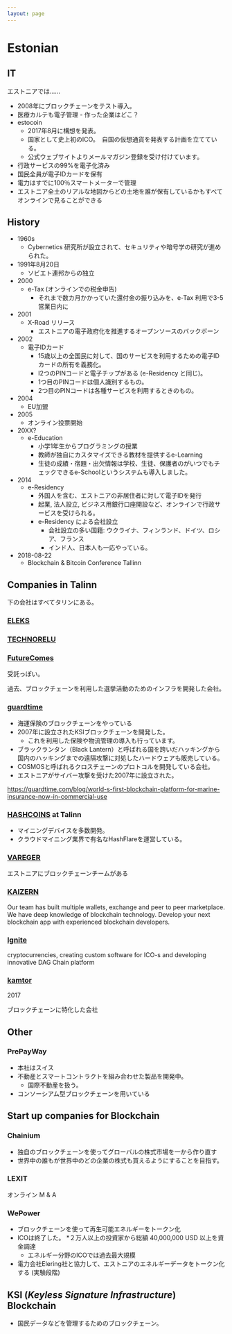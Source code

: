 ```yaml
---
layout: page
---
```


# Estonian

## IT

エストニアでは......

* 2008年にブロックチェーンをテスト導入。
* 医療カルテも電子管理 - 作った企業はどこ？
* estocoin
    * 2017年8月に構想を発表。
    * 国家として史上初のICO。　自国の仮想通貨を発表する計画を立てている。
    * 公式ウェブサイトよりメールマガジン登録を受け付けています。
* 行政サービスの99%を電子化済み
* 国民全員が電子IDカードを保有
* 電力はすでに100％スマートメーターで管理
* エストニア全土のリアルな地図からどの土地を誰が保有しているかもすべてオンラインで見ることができる

## History

* 1960s
    * Cybernetics 研究所が設立されて、セキュリティや暗号学の研究が進められた。
* 1991年8月20日
    * ソビエト連邦からの独立
* 2000
    * e-Tax (オンラインでの税金申告)
        * それまで数カ月かかっていた還付金の振り込みを、e-Tax 利用で3-5営業日内に
* 2001
    * X-Road リリース
        * エストニアの電子政府化を推進するオープンソースのバックボーン
* 2002
    * 電子IDカード
        * 15歳以上の全国民に対して、国のサービスを利用するための電子IDカードの所有を義務化。
        * I2つのPINコードと電子チップがある (e-Residency と同じ)。
        * 1つ目のPINコードは個人識別するもの。
        * 2つ目のPINコードは各種サービスを利用するときのもの。
* 2004
    * EU加盟
* 2005
    * オンライン投票開始
* 20XX?
    * e-Education
        * 小学1年生からプログラミングの授業
        * 教師が独自にカスタマイズできる教材を提供するe-Learning
        * 生徒の成績・宿題・出欠情報は学校、生徒、保護者のがいつでもチェックできるe-Schoolというシステムも導入しました。
* 2014
    * e-Residency
        * 外国人を含む、エストニアの非居住者に対して電子IDを発行
        * 起業, 法人設立, ビジネス用銀行口座開設など、オンラインで行政サービスを受けられる。
        * e-Residency による会社設立
            * 会社設立の多い国籍: ウクライナ、フィンランド、ドイツ、ロシア、フランス
            * インド人、日本人も一応やっている。
* 2018-08-22
    * Blockchain & Bitcoin Conference Tallinn

## Companies in Talinn

下の会社はすべてタリンにある。

### [ELEKS](https://eleks.com/services/software-engineering/)

### [TECHNORELU](https://technorely.com/)

### [FutureComes](https://futurecomes.com/)

受託っぽい。

過去、ブロックチェーンを利用した選挙活動のためのインフラを開発した会社。 

### [guardtime](https://guardtime.com/)

* 海運保険のブロックチェーンをやっている
* 2007年に設立されたKSIブロックチェーンを開発した。
    * これを利用した保険や物流管理の導入も行っています。
* ブラックランタン（Black Lantern）と呼ばれる国を跨いだハッキングから国内のハッキングまでの遠隔攻撃に対処したハードウェアも販売している。
* COSMOSと呼ばれるクロスチェーンのプロトコルを開発している会社。
* エストニアがサイバー攻撃を受けた2007年に設立された。

https://guardtime.com/blog/world-s-first-blockchain-platform-for-marine-insurance-now-in-commercial-use

### [HASHCOINS](https://www.hashcoins.com/) at Talinn

* マイニングデバイスを多数開発。
* クラウドマイニング業界で有名なHashFlareを運営している。

### [VAREGER](https://vareger.com/)

エストニアにブロックチェーンチームがある

### [KAIZERN](http://www.kaizern.com/)

Our team has built multiple wallets, exchange and peer to peer marketplace. We have deep knowledge of blockchain technology. Develop your next blockchain app with experienced blockchain developers.

### [Ignite](https://ignite.ee/)

cryptocurrencies, creating custom software for ICO-s and developing innovative DAG Chain platform

### [kamtor](https://www.kamtor.com/)

2017

ブロックチェーンに特化した会社

## Other

### PrePayWay

* 本社はスイス
* 不動産とスマートコントラクトを組み合わせた製品を開発中。
    * 国際不動産を扱う。
* コンソーシアム型ブロックチェーンを用いている

## Start up companies for Blockchain

### Chainium

* 独自のブロックチェーンを使ってグローバルの株式市場を一から作り直す
* 世界中の誰もが世界中のどの企業の株式も買えるようにすることを目指す。

### LEXIT

オンライン M & A

### WePower

* ブロックチェーンを使って再生可能エネルギーをトークン化
* ICOは終了した。
    *２万人以上の投資家から総額 40,000,000 USD 以上を資金調達
    * エネルギー分野のICOでは過去最大規模
* 電力会社Elering社と協力して、エストニアのエネルギーデータをトークン化する (実験段階)

## KSI (_Keyless Signature Infrastructure_) Blockchain

* 国民データなどを管理するためのブロックチェーン。
